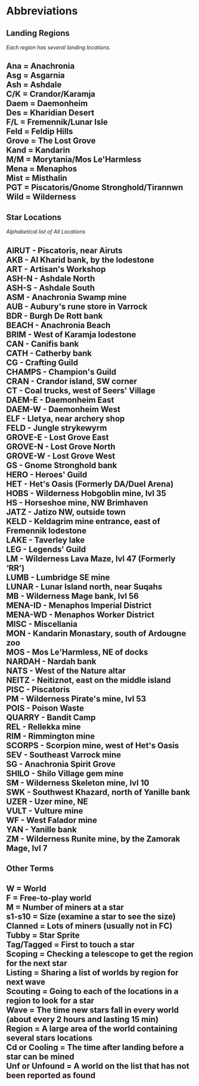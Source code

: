 # Abbreviations

## **Landing Regions**
_Each region has several landing locations._

**Ana** = Anachronia  
**Asg** = Asgarnia  
**Ash** = Ashdale  
**C/K** = Crandor/Karamja  
**Daem** = Daemonheim  
**Des** = Kharidian Desert  
**F/L** = Fremennik/Lunar Isle  
**Feld** = Feldip Hills  
**Grove** = The Lost Grove  
**Kand** = Kandarin  
**M/M** = Morytania/Mos Le'Harmless  
**Mena** = Menaphos  
**Mist** = Misthalin  
**PGT** = Piscatoris/Gnome Stronghold/Tirannwn  
**Wild** = Wilderness  
---

## **Star Locations**
_Alphabetical list of All Locations_

**AIRUT** - Piscatoris, near Airuts  
**AKB** - Al Kharid bank, by the lodestone  
**ART** - Artisan's Workshop  
**ASH-N** - Ashdale North  
**ASH-S** - Ashdale South  
**ASM** - Anachronia Swamp mine  
**AUB** - Aubury's rune store in Varrock  
**BDR** - Burgh De Rott bank  
**BEACH** - Anachronia Beach  
**BRIM** - West of Karamja lodestone  
**CAN** - Canifis bank  
**CATH** - Catherby bank  
**CG** - Crafting Guild  
**CHAMPS** - Champion's Guild  
**CRAN** - Crandor island, SW corner  
**CT** - Coal trucks, west of Seers' Village  
**DAEM-E** - Daemonheim East  
**DAEM-W** - Daemonheim West  
**ELF** - Lletya, near archery shop  
**FELD** - Jungle strykewyrm  
**GROVE-E** - Lost Grove East  
**GROVE-N** - Lost Grove North  
**GROVE-W** - Lost Grove West  
**GS** - Gnome Stronghold bank  
**HERO** - Heroes' Guild  
**HET** - Het's Oasis (Formerly DA/Duel Arena)  
**HOBS** - Wilderness Hobgoblin mine, lvl 35  
**HS** - Horseshoe mine, NW Brimhaven  
**JATZ** - Jatizo NW, outside town  
**KELD** - Keldagrim mine entrance, east of Fremennik lodestone  
**LAKE** - Taverley lake  
**LEG** - Legends' Guild  
**LM** - Wilderness Lava Maze, lvl 47 (Formerly ‘RR’)  
**LUMB** - Lumbridge SE mine  
**LUNAR** - Lunar Island north, near Suqahs  
**MB** - Wilderness Mage bank, lvl 56  
**MENA-ID** - Menaphos Imperial District  
**MENA-WD** - Menaphos Worker District  
**MISC** - Miscellania  
**MON** - Kandarin Monastary, south of Ardougne zoo  
**MOS** - Mos Le'Harmless, NE of docks  
**NARDAH** - Nardah bank  
**NATS** - West of the Nature altar  
**NEITZ** - Neitiznot, east on the middle island  
**PISC** - Piscatoris  
**PM** - Wilderness Pirate's mine, lvl 53  
**POIS** - Poison Waste  
**QUARRY** - Bandit Camp  
**REL** - Rellekka mine  
**RIM** - Rimmington mine  
**SCORPS** - Scorpion mine, west of Het's Oasis  
**SEV** - Southeast Varrock mine  
**SG** - Anachronia Spirit Grove  
**SHILO** - Shilo Village gem mine  
**SM** - Wilderness Skeleton mine, lvl 10  
**SWK** - Southwest Khazard, north of Yanille bank  
**UZER** - Uzer mine, NE  
**VULT** - Vulture mine  
**WF** - West Falador mine  
**YAN** - Yanille bank  
**ZM** - Wilderness Runite mine, by the Zamorak Mage, lvl 7  
---

## **Other Terms**

**W** = World  
**F** = Free-to-play world  
**M** = Number of miners at a star  
**s1-s10** =  Size (examine a star to see the size)  
**Clanned** = Lots of miners (usually not in FC)  
**Tubby** = Star Sprite  
**Tag/Tagged** = First to touch a star  
**Scoping** = Checking a telescope to get the region for the next star  
**Listing** = Sharing a list of worlds by region for next wave  
**Scouting** = Going to each of the locations in a region to look for a star  
**Wave** = The time new stars fall in every world (about every 2 hours and lasting 15 min)  
**Region** = A large area of the world containing several stars locations  
**Cd or Cooling** = The time after landing before a star can be mined  
**Unf or Unfound** = A world on the list that has not been reported as found  
---